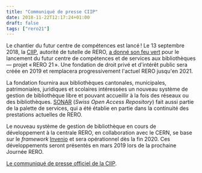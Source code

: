 ```yaml
---
title: "Communiqué de presse CIIP"
date: 2018-11-22T12:17:24+01:00
draft: false
tags: ["rero21"]
---
```


Le chantier du futur centre de compétences est lancé ! Le 13 septembre 2018, la [CIIP](http://www.ciip.ch/ "Site web de la CIIP"), autorité de tutelle de RERO, [a donné son feu vert](https://www.rero.ch/pdfview.php?section=communique&filename=ciip_communique.pdf "Communiqué de la CIIP au format PDF") pour le lancement du futur centre de compétences et de services aux bibliothèques — projet « RERO 21 ». Une fondation de droit privé et d'intérêt public sera créée en 2019 et remplacera progressivement l'actuel RERO jusqu'en 2021.

<!--more-->

La fondation fournira aux bibliothèques cantonales, municipales, patrimoniales, juridiques et scolaires intéressées un nouveau système de gestion de bibliothèque libre et pouvant accueillir à la fois des réseaux ou des bibliothèques. [SONAR](https://sonar.ch) (*Swiss Open Access Repository*) fait aussi partie de la palette de services, qui a été établie en partie dans la continuité des prestations actuelles de RERO.

Le nouveau système de gestion de bibliothèque en cours de développement à la centrale RERO, en collaboration avec le CERN, se base sur le *framework* [Invenio](https://inveniosoftware.org "Site web du framework Invenio") et sera opérationnel dès la fin 2020. Ces développements seront présentés en mars 2019 lors de la prochaine Journée RERO.

[Le communiqué de presse officiel de la CIIP](https://www.rero.ch/pdfview.php?section=communique&filename=ciip_communique.pdf).
